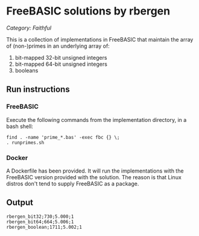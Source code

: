 # FreeBASIC solutions by rbergen

*Category: Faithful*

This is a collection of implementations in FreeBASIC that maintain the array of (non-)primes in an underlying array of:
1. bit-mapped 32-bit unsigned integers
2. bit-mapped 64-bit unsigned integers
3. booleans

## Run instructions

### FreeBASIC
Execute the following commands from the implementation directory, in a bash shell:
```
find . -name 'prime_*.bas' -exec fbc {} \;
. runprimes.sh
```

### Docker
A Dockerfile has been provided. It will run the implementations with the FreeBASIC version provided with the solution. The reason is that Linux distros don't tend to supply FreeBASIC as a package.

## Output
```
rbergen_bit32;730;5.000;1
rbergen_bit64;664;5.006;1
rbergen_boolean;1711;5.002;1
```